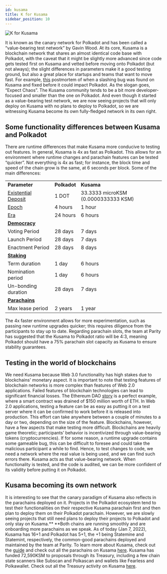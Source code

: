 ```yaml
---
id: kusama
title: K for Kusama
sidebar_position: 10
---
```


![K for Kusama](assets/K.png)

It is known as the canary network for Polkadot and has been called a “value-bearing test network” by Gavin Wood. At its core, Kusama is a blockchain network that shares an almost identical code base with Polkadot, with the caveat that it might be slightly more advanced since code gets tested first on Kusama and vetted before moving onto Polkadot (but not always); the slight differences in parameters make it a good testing ground, but also a great place for startups and teams that want to move fast. For example, [this](https://polkadot.network/blog/grandpa-equivocation-and-sysinfo-process-collection-results-in-slashing-on-kusama-network-a-post-mortem/) postmortem of when a slashing bug was found on Kusama and fixed before it could impact Polkadot. As the slogan goes, “Expect Chaos”. The Kusama community tends to be a bit more developer-focused and smaller than the one on Polkadot. And even though it started as a value-bearing test network, we are now seeing projects that will only deploy on Kusama with no plans to deploy to Polkadot, so we are witnessing Kusama become its own fully-fledged network in its own right.

## Some functionality differences between Kusama and Polkadot

There are runtime differences that make Kusama more conducive to testing out features. In general, Kusama is 4x as fast as Polkadot. This allows for an environment where runtime changes and parachain features can be tested “quicker”. Not everything is 4x as fast; for instance, the block time and speed of the chain grow is the same, at 6 seconds per block. Some of the main differences:


<table>
  <tr>
   <td><strong>Parameter</strong>
   </td>
   <td><strong>Polkadot</strong>
   </td>
   <td><strong>Kusama</strong>
   </td>
  </tr>
  <tr>
   <td><a href="https://wiki.polkadot.network/docs/build-protocol-info#existential-deposit">Existential Deposit</a>
   </td>
   <td>1 DOT
   </td>
   <td>33.3333 microKSM (0.0000333333 KSM)
   </td>
  </tr>
  <tr>
   <td><a href="https://wiki.polkadot.network/docs/glossary#epoch">Epoch</a>
   </td>
   <td>4 hours
   </td>
   <td>1 hour
   </td>
  </tr>
  <tr>
   <td><a href="https://wiki.polkadot.network/docs/glossary#era">Era</a>
   </td>
   <td>24 hours
   </td>
   <td>6 hours
   </td>
  </tr>
  <tr>
   <td><strong><a href="https://wiki.polkadot.network/docs/maintain-guides-democracy">Democracy</a></strong>
   </td>
   <td>
   </td>
   <td>
   </td>
  </tr>
  <tr>
   <td>Voting Period
   </td>
   <td>28 days
   </td>
   <td>7 days
   </td>
  </tr>
  <tr>
   <td>Launch Period
   </td>
   <td>28 days
   </td>
   <td>7 days
   </td>
  </tr>
  <tr>
   <td>Enactment Period
   </td>
   <td>28 days
   </td>
   <td>8 days
   </td>
  </tr>
  <tr>
   <td><strong><a href="https://wiki.polkadot.network/docs/learn-staking">Staking</a></strong>
   </td>
   <td>
   </td>
   <td>
   </td>
  </tr>
  <tr>
   <td>Term duration
   </td>
   <td>1 day
   </td>
   <td>6 hours
   </td>
  </tr>
  <tr>
   <td>Nomination period
   </td>
   <td>1 day
   </td>
   <td>6 hours
   </td>
  </tr>
  <tr>
   <td>Un-bonding duration
   </td>
   <td>28 days
   </td>
   <td>7 days
   </td>
  </tr>
  <tr>
   <td><strong><a href="https://wiki.polkadot.network/docs/learn-parachains">Parachains</a></strong>
   </td>
   <td>
   </td>
   <td>
   </td>
  </tr>
  <tr>
   <td>Max lease period
   </td>
   <td>2 years
   </td>
   <td>1 year
   </td>
  </tr>
</table>


The 4x faster environment allows for more experimentation, such as passing new runtime upgrades quicker; this requires diligence from the participants to stay up to date. Regarding parachain slots, the team at Parity has suggested that the Kusama to Polkadot ratio will be 4:3, meaning Polkadot should have a 75% parachain slot capacity as Kusama to ensure stability guarantees.

## Testing in the world of blockchains

We need Kusama because Web 3.0 functionality has high stakes due to blockchains' monetary aspect. It is important to note that testing features of blockchain networks is more complex than features of Web 2.0 applications. Failed features of blockchain technologies can lead to significant financial losses. The Ethereum DAO [story](https://news.coinsquare.com/blockchain/the-dao-how-a-failed-project-may-still-impact-the-world/) is a perfect example, where a smart contract was drained of $150 million worth of ETH. In Web 2.0 applications, testing a feature can be as easy as putting it on a test server where it can be confirmed to work before it is released into production. This effort can take anywhere between a couple of minutes to a day or two, depending on the size of the feature. Blockchains, however, have a few aspects that make testing more difficult. Blockchains are heavily game theoretic; participants’ behavior is incentivized through value-bearing tokens (cryptocurrencies). If for some reason, a runtime upgrade contains some gameable bug, this can be difficult to foresee and could take the malicious participant a while to find. Hence, to test changes to code, we need a network where the real value is being used, and we can find such errors there. Kusama acts as that value-bearing network. When functionality is tested, and the code is audited, we can be more confident of its validity before putting it on Polkadot.

## Kusama becoming its own network

It is interesting to see that the canary paradigm of Kusama also reflects in the parachains deployed on it. Projects in the Polkadot ecosystem tend to test their functionalities on their respective Kusama parachain first and then plan to deploy them on their Polkadot parachain. However, we are slowly seeing projects that still need plans to deploy their projects to Polkadot and only stay on Kusama.** **Both chains are running smoothly and are onboarding more parachains as we speak. As of today (Jan 7, 2022), Kusama has 16+1 and Polkadot has 5+1, the +1 being Statemine and Statemint, respectively, the common-good parachains deployed and maintained by the team at Parity. To learn more about Kusama, check out the [guide](https://guide.kusama.network/) and check out all the parachains on Kusama [here](https://parachains.info/#!). Kusama has funded 72,590KSM to proposals through its Treasury, including a few chain state scanners like Subscan and Polkascan and wallets like Fearless and Polkawallet. Check out all the Treasury activity on Kusama [here](https://www.dotreasury.com/ksm/).

